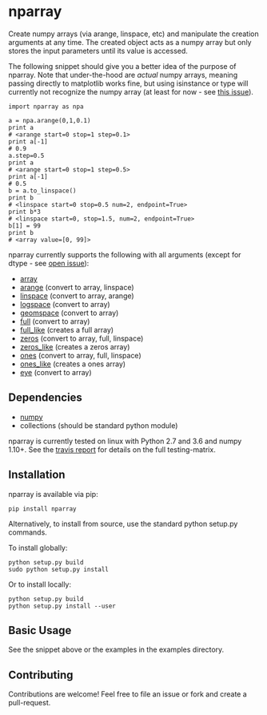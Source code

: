 # nparray

Create numpy arrays (via arange, linspace, etc) and manipulate the creation arguments at any time.  The created object acts as a numpy array but only stores the input parameters until its value is accessed.

The following snippet should give you a better idea of the purpose of nparray.  Note that under-the-hood are *actual* numpy arrays, meaning passing directly to matplotlib works fine, but using isinstance or type will currently not recognize the numpy array (at least for now - see [this issue](https://github.com/kecnry/nparray/issues/6)).

```
import nparray as npa

a = npa.arange(0,1,0.1)
print a
# <arange start=0 stop=1 step=0.1>
print a[-1]
# 0.9
a.step=0.5
print a
# <arange start=0 stop=1 step=0.5>
print a[-1]
# 0.5
b = a.to_linspace()
print b
# <linspace start=0 stop=0.5 num=2, endpoint=True>
print b*3
# <linspace start=0, stop=1.5, num=2, endpoint=True>
b[1] = 99
print b
# <array value=[0, 99]>
```

nparray currently supports the following with all arguments (except for dtype - see [open issue](https://github.com/kecnry/nparray/issues/8)):
* [array](https://docs.scipy.org/doc/numpy-1.12.0/reference/generated/numpy.array.html#numpy.array)
* [arange](https://docs.scipy.org/doc/numpy-1.12.0/reference/generated/numpy.arange.html#numpy.arange) (convert to array, linspace)
* [linspace](https://docs.scipy.org/doc/numpy-1.12.0/reference/generated/numpy.linspace.html#numpy.linspace) (convert to array, arange)
* [logspace](https://docs.scipy.org/doc/numpy-1.12.0/reference/generated/numpy.logspace.html#numpy.logspace) (convert to array)
* [geomspace](https://docs.scipy.org/doc/numpy-1.12.0/reference/generated/numpy.geomspace.html#numpy.geomspace) (convert to array)
* [full](https://docs.scipy.org/doc/numpy-1.12.0/reference/generated/numpy.full.html#numpy.full) (convert to array)
* [full_like](https://docs.scipy.org/doc/numpy-1.12.0/reference/generated/numpy.full_like.html#numpy.full_like) (creates a full array)
* [zeros](https://docs.scipy.org/doc/numpy-1.12.0/reference/generated/numpy.zeros.html#numpy.zeros) (convert to array, full, linspace)
* [zeros_like](https://docs.scipy.org/doc/numpy-1.12.0/reference/generated/numpy.zeros_like.html#numpy.zeros_like) (creates a zeros array)
* [ones](https://docs.scipy.org/doc/numpy-1.12.0/reference/generated/numpy.ones.html#numpy.ones) (convert to array, full, linspace)
* [ones_like](https://docs.scipy.org/doc/numpy-1.12.0/reference/generated/numpy.ones_like.html#numpy.ones_like) (creates a ones array)
* [eye](https://docs.scipy.org/doc/numpy-1.12.0/reference/generated/numpy.eye.html#numpy.eye) (convert to array)

## Dependencies

* [numpy](https://github.com/numpy/numpy)
* collections (should be standard python module)

nparray is currently tested on linux with Python 2.7 and 3.6 and numpy 1.10+.  See the [travis report](https://travis-ci.org/kecnry/nparray) for details on the full testing-matrix.

## Installation

nparray is available via pip:

```
pip install nparray
```

Alternatively, to install from source, use the standard python setup.py commands.

To install globally:

```
python setup.py build
sudo python setup.py install
```

Or to install locally:

```
python setup.py build
python setup.py install --user
```

## Basic Usage

See the snippet above or the examples in the examples directory.

## Contributing

Contributions are welcome! Feel free to file an issue or fork and create a pull-request.
